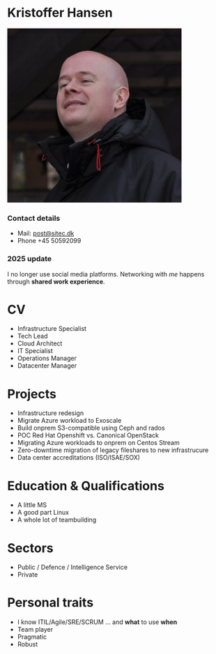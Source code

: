 # Kristoffer Hansen
![Kristoffer Hansen - Sitec](files/kristoffer-hansen-sitec.png "Kristoffer Hansen - Sitec")

### Contact details
 - Mail: post@sitec.dk
 - Phone +45 50592099

### 2025 update
I no longer use social media platforms. Networking with *me* happens through **shared work experience**.

# CV
- Infrastructure Specialist
- Tech Lead
- Cloud Architect
- IT Specialist
- Operations Manager
- Datacenter Manager

# Projects
- Infrastructure redesign
- Migrate Azure workload to Exoscale
- Build onprem S3-compatible using Ceph and rados
- POC Red Hat Openshift vs. Canonical OpenStack
- Migrating Azure workloads to onprem on Centos Stream
- Zero-downtime migration of legacy fileshares to new infrastrucure
- Data center accreditations (ISO/ISAE/SOX)

# Education & Qualifications
- A little MS
- A good part Linux
- A whole lot of teambuilding

# Sectors
- Public / Defence / Intelligence Service
- Private

# Personal traits
- I know ITIL/Agile/SRE/SCRUM ... and **what** to use **when**
- Team player
- Pragmatic
- Robust
